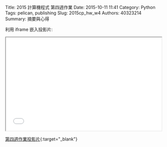 Title: 2015 計算機程式 第四週作業
Date: 2015-10-11 11:41
Category: Python
Tags: pelican, publishing
Slug: 2015cp_hw_w4
Authors: 40323214
Summary: 摘要與心得
 
利用 iframe 嵌入投影片:

<iframe src="40323214_cp_w4_p.html" width="500" height="300"></iframe>

[第四週作業投影片](40323214_cp_w4_p.html){:target="_blank"}

